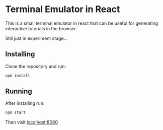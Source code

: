 # Terminal Emulator in React

This is a small terminal emulator in react that can be useful for generating
interactive tutorials in the browser.

Still just in experiment stage...

## Installing

Clone the repository and run:

```bash
npm install
```

## Running

After installing run:

```bash
npm start
```

Then visit [localhost:8080](http://localhost:8080)
